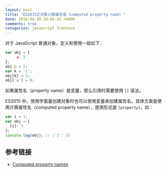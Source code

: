 ```yaml
---
layout: post
title: "ES2015之对象计算属性值（computed property name）"
date: 2016-04-28 10:04:55 +0800
comments: true
categories: javascript frontend
---
```


对于 JavaScript 普通对象，定义和使用一般如下：

```js
var obj = {
     a: 1
};
obj.b = 2;
var k = 'c';
obj[k] = 3;
obj['a'] = 0;
```

如果属性名（property name）是变量，那么引用时需要使用 `[]` 语法。

ES2015 中，使用字面量创建对象时也可以使用变量来创建属性名，具体方案是使用计算属性名（computed property name），使用形式是 `[property]`，如：

```js
var i = 1;
var obj = {
  [i]: 3
};
console.log(obj); // {'1': 3}
```

## 参考链接

- [Computed property names](https://developer.mozilla.org/en-US/docs/Web/JavaScript/Reference/Operators/Object_initializer#Computed_property_names)
